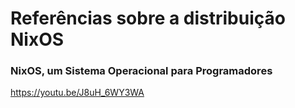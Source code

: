 # Referências sobre a distribuição NixOS

### NixOS, um Sistema Operacional para Programadores

https://youtu.be/J8uH_6WY3WA
